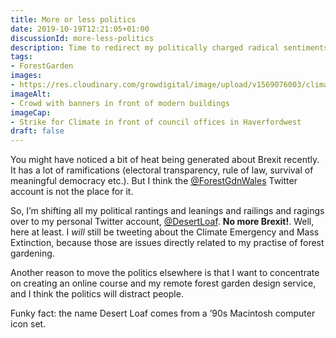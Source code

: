 ```yaml
---
title: More or less politics
date: 2019-10-19T12:21:05+01:00
discussionId: more-less-politics
description: Time to redirect my politically charged radical sentiments elsewhere methinks
tags: 
- ForestGarden
images: 
- https://res.cloudinary.com/growdigital/image/upload/v1569076003/climatestrike-0756EC15.jpg
imageAlt: 
- Crowd with banners in front of modern buildings
imageCap: 
- Strike for Climate in front of council offices in Haverfordwest
draft: false
---
```


You might have noticed a bit of heat being generated about Brexit recently. It has a lot of ramifications (electoral transparency, rule of law, survival of meaningful democracy etc.). But I think the [@ForestGdnWales](https://twitter.com/ForestGdnWales) Twitter account is not the place for it.

So, I’m shifting all my political rantings and leanings and railings and ragings over to my personal Twitter account, [@DesertLoaf](https://twitter.com/DesertLoaf). **No more Brexit!**. Well, here at least. I _will_ still be tweeting about the Climate Emergency and Mass Extinction, because those are issues directly related to my practise of forest gardening. 

Another reason to move the politics elsewhere is that I want to concentrate on creating an online course and my remote forest garden design service, and I think the politics will distract people.

Funky fact: the name Desert Loaf comes from a ’90s Macintosh computer icon set. 
